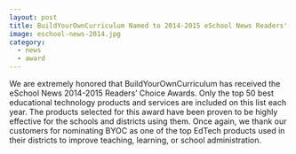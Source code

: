 ```yaml
---
layout: post
title: BuildYourOwnCurriculum Named to 2014-2015 eSchool News Readers' Choice Awards
image: eschool-news-2014.jpg
category:
  - news
  - award
---
```


We are extremely honored that BuildYourOwnCurriculum has received the eSchool News 2014-2015 Readers’ Choice Awards. Only the top 50 best educational technology products and services are included on this list each year. The products selected for this award have been proven to be highly effective for the schools and districts using them. Once again, we thank our customers for nominating BYOC as one of the top EdTech products used in their districts to improve teaching, learning, or school administration. 